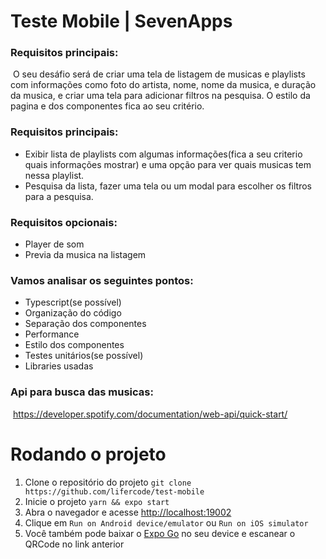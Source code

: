 # Teste Mobile | SevenApps
### Requisitos principais:
​
O seu desáfio será de criar uma tela de listagem de musicas e playlists com informações como foto do artista, nome, nome da musica, e duração da musica, e criar uma tela para adicionar filtros na pesquisa. O estilo da pagina e dos componentes fica ao seu critério.
​
### Requisitos principais:
- Exibir lista de playlists com algumas informações(fica a seu criterio quais informações mostrar) e uma opção para ver quais musicas tem nessa playlist.
- Pesquisa da lista, fazer uma tela ou um modal para escolher os filtros para a pesquisa.
​
### Requisitos opcionais:
- Player de som
- Previa da musica na listagem
​
### Vamos analisar os seguintes pontos:
- Typescript(se possível)
- Organização do código
- Separação dos componentes
- Performance
- Estilo dos componentes
- Testes unitários(se possível)
- Libraries usadas
​
###  Api para busca das musicas:
​
https://developer.spotify.com/documentation/web-api/quick-start/
​
​
# Rodando o projeto
1. Clone o repositório do projeto `git clone https://github.com/lifercode/test-mobile`
2. Inicie o projeto `yarn && expo start`
3. Abra o navegador e acesse [http://localhost:19002](http://localhost:19002/)
4. Clique em `Run on Android device/emulator` ou `Run on iOS simulator`
5. Você também pode baixar o [Expo Go](https://expo.dev/client) no seu device e escanear o QRCode no link anterior
​
​
